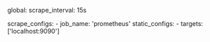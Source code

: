global:
    scrape_interval: 15s

scrape_configs:
    - job_name: 'prometheus'
        static_configs:
            - targets: ['localhost:9090']
